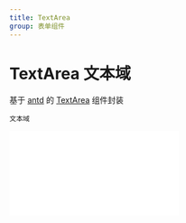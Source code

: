 ```yaml
---
title: TextArea
group: 表单组件
---
```


# TextArea 文本域

基于 <a href="https://ant-design.antgroup.com/index-cn" target="_blank">antd</a> 的 <a href="https://ant-design.antgroup.com/components/input-cn#inputtextarea" target="_blank">TextArea</a> 组件封装

<code src='./components/TextArea.tsx'>文本域</code>

<embed src="./index.md#L16-L21"></embed>
